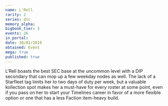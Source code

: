 ```yaml
---
name: L'Rell
rarity: 2
series: dsc
memory_alpha:
bigbook_tier: 3
events: 26
in_portal:
date: 30/01/2019
obtained: Event
mega: true
published: true
---
```


L'Rell boasts the best SEC base at the uncommon level with a DIP secondary that can mop up a few weekday nodes as well. The lack of a Starfleet tag limits her to two days of duty per week, but a valuable kollection spot makes her a must-have for every roster at some point, even if you pass on her to start your Timelines career in favor of a more flexible option or one that has a less Faction item-heavy build.
